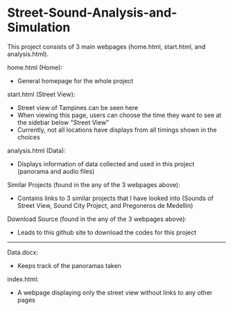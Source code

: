 # Street-Sound-Analysis-and-Simulation

This project consists of 3 main webpages (home.html, start.html, and analysis.html).  


home.html (Home):
- General homepage for the whole project  


start.html (Street View):
- Street view of Tampines can be seen here
- When viewing this page, users can choose the time they want to see at the sidebar below "Street View"
- Currently, not all locations have displays from all timings shown in the choices  


analysis.html (Data):
- Displays information of data collected and used in this project (panorama and audio files)  


Similar Projects (found in the any of the 3 webpages above):
- Contains links to 3 similar projects that I have looked into (Sounds of Street View, Sound City Project, and Pregoneros de Medellín)  


Download Source (found in the any of the 3 webpages above):
- Leads to this github site to download the codes for this project  
___

Data.docx:
- Keeps track of the panoramas taken  


index.html:
- A webpage displaying only the street view without links to any other pages  